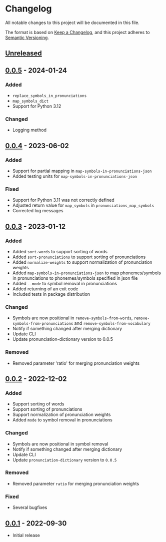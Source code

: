 # Changelog

All notable changes to this project will be documented in this file.

The format is based on [Keep a Changelog](https://keepachangelog.com/en/1.1.0/),
and this project adheres to [Semantic Versioning](https://semver.org/spec/v2.0.0.html).

## [Unreleased]

## [0.0.5] - 2024-01-24

### Added

- `replace_symbols_in_pronunciations`
- `map_symbols_dict`
- Support for Python 3.12

### Changed

- Logging method

## [0.0.4] - 2023-06-02

### Added

- Support for partial mapping in `map-symbols-in-pronunciations-json`
- Added testing units for `map-symbols-in-pronunciations-json`

### Fixed

- Support for Python 3.11 was not correctly defined
- Adjusted return value for `map_symbols` in `pronunciations_map_symbols`
- Corrected log messages

## [0.0.3] - 2023-01-12

### Added

- Added `sort-words` to support sorting of words
- Added `sort-pronunciations` to support sorting of pronunciations
- Added `normalize-weights` to support normalization of pronunciation weights
- Added `map-symbols-in-pronunciations-json` to map phonemes/symbols in pronunciations to phonemes/symbols specified in json file
- Added `--mode` to symbol removal in pronunciations
- Added returning of an exit code
- Included tests in package distribution

### Changed

- Symbols are now positional in `remove-symbols-from-words`, `remove-symbols-from-pronunciations` and `remove-symbols-from-vocabulary`
- Notify if something changed after merging dictionary
- Update CLI
- Update pronunciation-dictionary version to 0.0.5

### Removed

- Removed parameter 'ratio' for merging pronunciation weights

## [0.0.2] - 2022-12-02

### Added

- Support sorting of words
- Support sorting of pronunciations
- Support normalization of pronunciation weights
- Added `mode` to symbol removal in pronunciations

### Changed

- Symbols are now positional in symbol removal
- Notify if something changed after merging dictionary
- Update CLI
- Update `pronunciation-dictionary` version to `0.0.5`

### Removed

- Removed parameter `ratio` for merging pronunciation weights

### Fixed

- Several bugfixes

## [0.0.1] - 2022-09-30

- Initial release

[unreleased]: https://github.com/stefantaubert/pronunciation-dictionary-utils/compare/v0.0.5...HEAD
[0.0.5]: https://github.com/stefantaubert/pronunciation-dictionary-utils/compare/v0.0.4...v0.0.5
[0.0.4]: https://github.com/stefantaubert/pronunciation-dictionary-utils/compare/v0.0.3...v0.0.4
[0.0.3]: https://github.com/stefantaubert/pronunciation-dictionary-utils/compare/v0.0.2...v0.0.3
[0.0.2]: https://github.com/stefantaubert/pronunciation-dictionary-utils/compare/v0.0.1...v0.0.2
[0.0.1]: https://github.com/stefantaubert/pronunciation-dictionary-utils/releases/tag/v0.0.1
